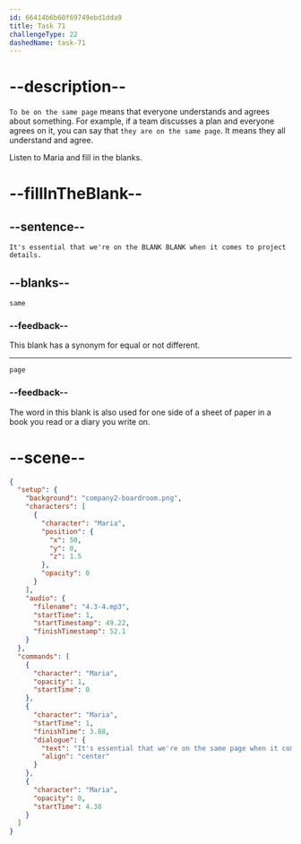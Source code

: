 ```yaml
---
id: 66414b6b60f69749ebd1dda9
title: Task 71
challengeType: 22
dashedName: task-71
---
```


<!-- (Audio) Maria: It's essential that we're on the same page when it comes to project details. -->

# --description--

`To be on the same page` means that everyone understands and agrees about something. For example, if a team discusses a plan and everyone agrees on it, you can say that `they are on the same page`. It means they all understand and agree.

Listen to Maria and fill in the blanks.

# --fillInTheBlank--

## --sentence--

`It's essential that we're on the BLANK BLANK when it comes to project details.`

## --blanks--

`same`

### --feedback--

This blank has a synonym for equal or not different.

---

`page`

### --feedback--

The word in this blank is also used for one side of a sheet of paper in a book you read or a diary you write on.

# --scene--

```json
{
  "setup": {
    "background": "company2-boardroom.png",
    "characters": [
      {
        "character": "Maria",
        "position": {
          "x": 50,
          "y": 0,
          "z": 1.5
        },
        "opacity": 0
      }
    ],
    "audio": {
      "filename": "4.3-4.mp3",
      "startTime": 1,
      "startTimestamp": 49.22,
      "finishTimestamp": 52.1
    }
  },
  "commands": [
    {
      "character": "Maria",
      "opacity": 1,
      "startTime": 0
    },
    {
      "character": "Maria",
      "startTime": 1,
      "finishTime": 3.88,
      "dialogue": {
        "text": "It's essential that we're on the same page when it comes to project details.",
        "align": "center"
      }
    },
    {
      "character": "Maria",
      "opacity": 0,
      "startTime": 4.38
    }
  ]
}
```
